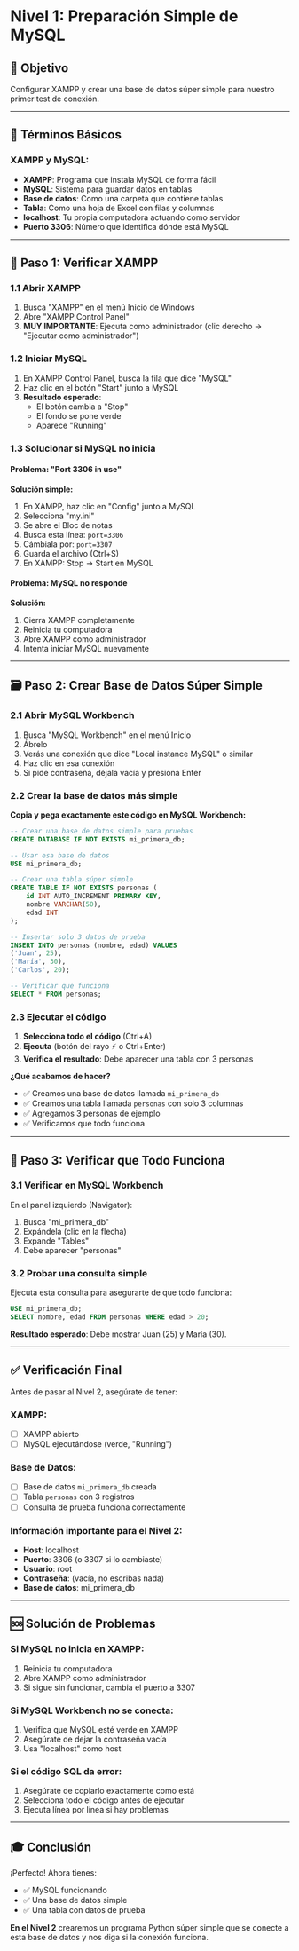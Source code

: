 # Nivel 1: Preparación Simple de MySQL

## 🎯 Objetivo
Configurar XAMPP y crear una base de datos súper simple para nuestro primer test de conexión.

---

## 📖 Términos Básicos

### **XAMPP y MySQL:**
- **XAMPP**: Programa que instala MySQL de forma fácil
- **MySQL**: Sistema para guardar datos en tablas
- **Base de datos**: Como una carpeta que contiene tablas
- **Tabla**: Como una hoja de Excel con filas y columnas
- **localhost**: Tu propia computadora actuando como servidor
- **Puerto 3306**: Número que identifica dónde está MySQL

---

## 🔧 Paso 1: Verificar XAMPP

### **1.1 Abrir XAMPP**
1. Busca "XAMPP" en el menú Inicio de Windows
2. Abre "XAMPP Control Panel" 
3. **MUY IMPORTANTE**: Ejecuta como administrador (clic derecho → "Ejecutar como administrador")

### **1.2 Iniciar MySQL**
1. En XAMPP Control Panel, busca la fila que dice "MySQL"
2. Haz clic en el botón "Start" junto a MySQL
3. **Resultado esperado**: 
   - El botón cambia a "Stop"
   - El fondo se pone verde
   - Aparece "Running"

### **1.3 Solucionar si MySQL no inicia**

#### **Problema: "Port 3306 in use"**
**Solución simple:**
1. En XAMPP, haz clic en "Config" junto a MySQL
2. Selecciona "my.ini"
3. Se abre el Bloc de notas
4. Busca esta línea: `port=3306`
5. Cámbiala por: `port=3307`
6. Guarda el archivo (Ctrl+S)
7. En XAMPP: Stop → Start en MySQL

#### **Problema: MySQL no responde**
**Solución:**
1. Cierra XAMPP completamente
2. Reinicia tu computadora
3. Abre XAMPP como administrador
4. Intenta iniciar MySQL nuevamente

---

## 🗃️ Paso 2: Crear Base de Datos Súper Simple

### **2.1 Abrir MySQL Workbench**
1. Busca "MySQL Workbench" en el menú Inicio
2. Ábrelo
3. Verás una conexión que dice "Local instance MySQL" o similar
4. Haz clic en esa conexión
5. Si pide contraseña, déjala vacía y presiona Enter

### **2.2 Crear la base de datos más simple**

**Copia y pega exactamente este código en MySQL Workbench:**

```sql
-- Crear una base de datos simple para pruebas
CREATE DATABASE IF NOT EXISTS mi_primera_db;

-- Usar esa base de datos
USE mi_primera_db;

-- Crear una tabla súper simple
CREATE TABLE IF NOT EXISTS personas (
    id INT AUTO_INCREMENT PRIMARY KEY,
    nombre VARCHAR(50),
    edad INT
);

-- Insertar solo 3 datos de prueba
INSERT INTO personas (nombre, edad) VALUES 
('Juan', 25),
('María', 30),
('Carlos', 20);

-- Verificar que funciona
SELECT * FROM personas;
```

### **2.3 Ejecutar el código**
1. **Selecciona todo el código** (Ctrl+A)
2. **Ejecuta** (botón del rayo ⚡ o Ctrl+Enter)
3. **Verifica el resultado**: Debe aparecer una tabla con 3 personas

**¿Qué acabamos de hacer?**
- ✅ Creamos una base de datos llamada `mi_primera_db`
- ✅ Creamos una tabla llamada `personas` con solo 3 columnas
- ✅ Agregamos 3 personas de ejemplo
- ✅ Verificamos que todo funciona

---

## 🧪 Paso 3: Verificar que Todo Funciona

### **3.1 Verificar en MySQL Workbench**
En el panel izquierdo (Navigator):
1. Busca "mi_primera_db"
2. Expándela (clic en la flecha)
3. Expande "Tables"
4. Debe aparecer "personas"

### **3.2 Probar una consulta simple**
Ejecuta esta consulta para asegurarte de que todo funciona:

```sql
USE mi_primera_db;
SELECT nombre, edad FROM personas WHERE edad > 20;
```

**Resultado esperado**: Debe mostrar Juan (25) y María (30).

---

## ✅ Verificación Final

Antes de pasar al Nivel 2, asegúrate de tener:

### **XAMPP:**
- [ ] XAMPP abierto
- [ ] MySQL ejecutándose (verde, "Running")

### **Base de Datos:**
- [ ] Base de datos `mi_primera_db` creada
- [ ] Tabla `personas` con 3 registros
- [ ] Consulta de prueba funciona correctamente

### **Información importante para el Nivel 2:**
- **Host**: localhost
- **Puerto**: 3306 (o 3307 si lo cambiaste)
- **Usuario**: root
- **Contraseña**: (vacía, no escribas nada)
- **Base de datos**: mi_primera_db

---

## 🆘 Solución de Problemas

### **Si MySQL no inicia en XAMPP:**
1. Reinicia tu computadora
2. Abre XAMPP como administrador
3. Si sigue sin funcionar, cambia el puerto a 3307

### **Si MySQL Workbench no se conecta:**
1. Verifica que MySQL esté verde en XAMPP
2. Asegúrate de dejar la contraseña vacía
3. Usa "localhost" como host

### **Si el código SQL da error:**
1. Asegúrate de copiarlo exactamente como está
2. Selecciona todo el código antes de ejecutar
3. Ejecuta línea por línea si hay problemas

---

## 🎓 Conclusión

¡Perfecto! Ahora tienes:
- ✅ MySQL funcionando
- ✅ Una base de datos simple
- ✅ Una tabla con datos de prueba

**En el Nivel 2** crearemos un programa Python súper simple que se conecte a esta base de datos y nos diga si la conexión funciona.